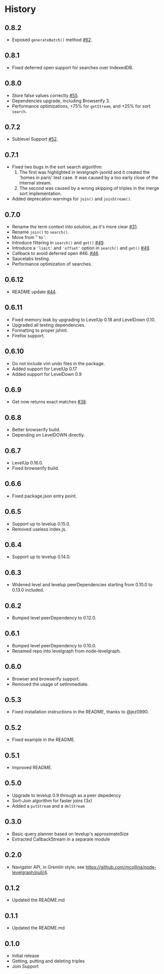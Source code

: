 
History
======

## 0.8.2

* Exposed `generateBatch()` method
  [#62](https://github.com/mcollina/levelgraph/issues/62).

## 0.8.1

* Fixed deferred open support for searches over IndexedDB.

## 0.8.0

* Store false values correctly [#55](https://github.com/mcollina/levelgraph/issues/55).
* Dependencies upgrade, including Browserify 3.
* Performance optimizations, +75% for `getStream`, and +25% for sort
  `search`.

## 0.7.2

* Sublevel Support [#52](https://github.com/mcollina/levelgraph/pull/52).

## 0.7.1


* Fixed two bugs in the sort search algorithm:
  1. The first was highlighted in levelgraph-jsonld and it created the
     'homes in paris' test case. It was caused by a too early close of
     the internal stream.
  2. The second was caused by a wrong skipping of triples in the merge
     sort implementation.
* Added deprecation warnings for `join()` and `joinStream()`.

## 0.7.0

* Rename the term context into solution,
  as it's more clear [#31](https://github.com/mcollina/levelgraph/pull/31).
* Rename `join()` to `search()`.
* Move from " to '.
* Introduce filtering in `search()` and `get()` [#49](https://github.com/mcollina/levelgraph/pull/49).
* Introduce a `'limit'` and `'offset'` option in `search()` and `get()`
  [#49](https://github.com/mcollina/levelgraph/pull/49).
* Callback to avoid deferred open #46.
  [#46](https://github.com/mcollina/levelgraph/pull/46).
* Saucelabs testing.
* Performance optimization of searches.

## 0.6.12

* README update [#44](https://github.com/mcollina/levelgraph/pull/44).

## 0.6.11

* Fixed memory leak by upgrading to LevelUp 0.18 and LevelDown 0.10.
* Upgraded all testing dependencies.
* Formatting to proper jshint.
* Firefox support.

## 0.6.10

* Do not include vim undo files in the package.
* Added support for LevelUp 0.17
* Added support for LevelDown 0.9

## 0.6.9

* Get now returns exact matches
  [#38](https://github.com/mcollina/levelgraph/issues/38).

## 0.6.8

* Better browserify build.
* Depending on LevelDOWN directly.

## 0.6.7

* LevelUp 0.16.0.
* Fixed browserify build.

## 0.6.6

* Fixed package.json entry point.

## 0.6.5

* Support up to levelup 0.15.0.
* Removed useless index.js.

## 0.6.4

* Support up to levelup 0.14.0.

## 0.6.3

* Widened level and levelup peerDependencies starting from 0.10.0 to
  0.13.0 included.

## 0.6.2

* Bumped level peerDependency to 0.12.0.

## 0.6.1

* Bumped level peerDependency to 0.10.0.
* Renamed repo into levelgraph from node-levelgraph.

## 0.6.0

* Browser and browserify support.
* Removed the usage of setImmediate.

## 0.5.3

* Fixed installation instructions in the README,
  thanks to @jez0990.

## 0.5.2

* Fixed example in the README.

## 0.5.1

* Improved README.

## 0.5.0

* Upgrade to levelup 0.9 through as a peer depedency
* Sort-Join algorithm for faster joins (3x)
* Added a `putStream` and a `delStream`

## 0.3.0

* Basic query planner based on levelup's approximateSize
* Extracted CallbackStream in a separate module

## 0.2.0

* Navigator API, in Gremlin style, see
  https://github.com/mcollina/node-levelgraph/pull/4.

## 0.1.2

* Updated the README.md

## 0.1.1

* Updated the README.md

## 0.1.0

* Initial release
* Getting, putting and deleting triples
* Join Support
